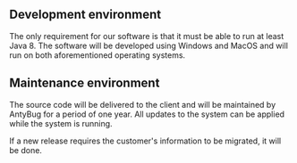 ## Development environment

The only requirement for our software is that 
it must be able to run at least Java 8. The software 
will be developed using Windows and MacOS and 
will run on both aforementioned operating systems.

## Maintenance environment

The source code will be delivered to the client and will 
be maintained by AntyBug for a period of one year.
All updates to the system can be applied while the system 
is running.

If a new release requires the customer's information to 
be migrated, it will be done. 
